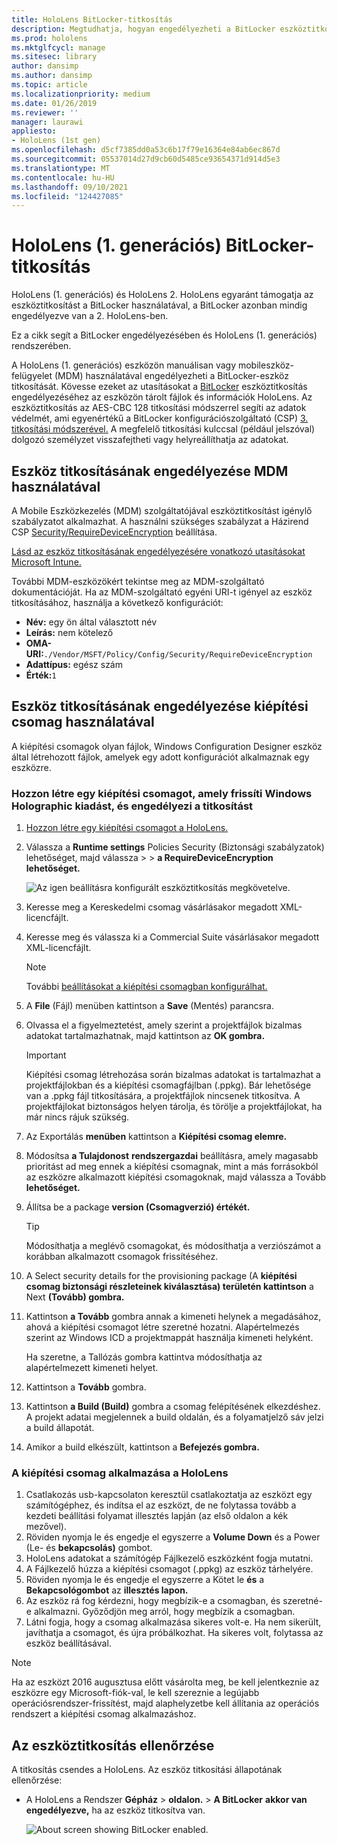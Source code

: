 ```yaml
---
title: HoloLens BitLocker-titkosítás
description: Megtudhatja, hogyan engedélyezheti a BitLocker eszköztitkosítást a vegyes valóságú eszközökön tárolt HoloLens védelméhez.
ms.prod: hololens
ms.mktglfcycl: manage
ms.sitesec: library
author: dansimp
ms.author: dansimp
ms.topic: article
ms.localizationpriority: medium
ms.date: 01/26/2019
ms.reviewer: ''
manager: laurawi
appliesto:
- HoloLens (1st gen)
ms.openlocfilehash: d5cf7385dd0a53c6b17f79e16364e84ab6ec867d
ms.sourcegitcommit: 05537014d27d9cb60d5485ce93654371d914d5e3
ms.translationtype: MT
ms.contentlocale: hu-HU
ms.lasthandoff: 09/10/2021
ms.locfileid: "124427085"
---
```

# <a name="hololens-1st-gen-bitlocker-encryption"></a>HoloLens (1. generációs) BitLocker-titkosítás

HoloLens (1. generációs) és HoloLens 2. HoloLens egyaránt támogatja az eszköztitkosítást a BitLocker használatával, a BitLocker azonban mindig engedélyezve van a 2. HoloLens-ben.

Ez a cikk segít a BitLocker engedélyezésében és HoloLens (1. generációs) rendszerében.

A HoloLens (1. generációs) eszközön manuálisan vagy mobileszköz-felügyelet (MDM) használatával engedélyezheti a BitLocker-eszköz titkosítását. Kövesse ezeket az utasításokat a [BitLocker](/windows/security/information-protection/bitlocker/bitlocker-device-encryption-overview-windows-10#bitlocker-device-encryption) eszköztitkosítás engedélyezéséhez az eszközön tárolt fájlok és információk HoloLens. Az eszköztitkosítás az AES-CBC 128 titkosítási módszerrel segíti az adatok védelmét, ami egyenértékű a BitLocker konfigurációszolgáltató (CSP) [3. titkosítási módszerével.](/windows/client-management/mdm/bitlocker-csp#encryptionmethodbydrivetype) A megfelelő titkosítási kulccsal (például jelszóval) dolgozó személyzet visszafejtheti vagy helyreállíthatja az adatokat.

## <a name="enable-device-encryption-using-mdm"></a>Eszköz titkosításának engedélyezése MDM használatával

A Mobile Eszközkezelés (MDM) szolgáltatójával eszköztitkosítást igénylő szabályzatot alkalmazhat. A használni szükséges szabályzat a Házirend CSP [Security/RequireDeviceEncryption](/windows/client-management/mdm/policy-csp-security#security-requiredeviceencryption) beállítása.

[Lásd az eszköz titkosításának engedélyezésére vonatkozó utasításokat Microsoft Intune.](/intune/compliance-policy-create-windows#windows-holographic-for-business)

További MDM-eszközökért tekintse meg az MDM-szolgáltató dokumentációját. Ha az MDM-szolgáltató egyéni URI-t igényel az eszköz titkosításához, használja a következő konfigurációt:

- **Név:** egy ön által választott név
- **Leírás:** nem kötelező
- **OMA-URI:**`./Vendor/MSFT/Policy/Config/Security/RequireDeviceEncryption`
- **Adattípus:** egész szám
- **Érték:**`1`

## <a name="enable-device-encryption-using-a-provisioning-package"></a>Eszköz titkosításának engedélyezése kiépítési csomag használatával

A kiépítési csomagok olyan fájlok, Windows Configuration Designer eszköz által létrehozott fájlok, amelyek egy adott konfigurációt alkalmaznak egy eszközre. 

### <a name="create-a-provisioning-package-that-upgrades-the-windows-holographic-edition-and-enables-encryption"></a>Hozzon létre egy kiépítési csomagot, amely frissíti Windows Holographic kiadást, és engedélyezi a titkosítást

1. [Hozzon létre egy kiépítési csomagot a HoloLens.](hololens-provisioning.md)
1. Válassza a **Runtime settings** Policies Security (Biztonsági szabályzatok) lehetőséget, majd válassza  >    >   **a RequireDeviceEncryption lehetőséget.**

    ![Az igen beállításra konfigurált eszköztitkosítás megkövetelve.](images/device-encryption.png)

1. Keresse meg a Kereskedelmi csomag vásárlásakor megadott XML-licencfájlt.

1. Keresse meg és válassza ki a Commercial Suite vásárlásakor megadott XML-licencfájlt.
    > [!NOTE]
    > További [beállításokat a kiépítési csomagban konfigurálhat.](hololens-provisioning.md)

1. A **File** (Fájl) menüben kattintson a **Save** (Mentés) parancsra. 

1. Olvassa el a figyelmeztetést, amely szerint a projektfájlok bizalmas adatokat tartalmazhatnak, majd kattintson az **OK gombra.**

    > [!IMPORTANT]
    > Kiépítési csomag létrehozása során bizalmas adatokat is tartalmazhat a projektfájlokban és a kiépítési csomagfájlban (.ppkg). Bár lehetősége van a .ppkg fájl titkosítására, a projektfájlok nincsenek titkosítva. A projektfájlokat biztonságos helyen tárolja, és törölje a projektfájlokat, ha már nincs rájuk szükség.

1. Az Exportálás **menüben** kattintson a **Kiépítési csomag elemre.**
1. Módosítsa **a Tulajdonost** **rendszergazdai** beállításra, amely magasabb prioritást ad meg ennek a kiépítési csomagnak, mint a más forrásokból az eszközre alkalmazott kiépítési csomagoknak, majd válassza a Tovább **lehetőséget.**
1. Állítsa be a package **version (Csomagverzió) értékét.**

    > [!TIP]
    > Módosíthatja a meglévő csomagokat, és módosíthatja a verziószámot a korábban alkalmazott csomagok frissítéséhez.

1. A Select security details for the provisioning package (A **kiépítési csomag biztonsági részleteinek kiválasztása) területén kattintson** a Next **(Tovább) gombra.**
1. Kattintson **a Tovább** gombra annak a kimeneti helynek a megadásához, ahová a kiépítési csomagot létre szeretné hozatni. Alapértelmezés szerint az Windows ICD a projektmappát használja kimeneti helyként.

    Ha szeretne, a Tallózás gombra kattintva módosíthatja az alapértelmezett kimeneti helyet.

1. Kattintson a **Tovább** gombra.
1. Kattintson **a Build (Build)** gombra a csomag felépítésének elkezdéshez. A projekt adatai megjelennek a build oldalán, és a folyamatjelző sáv jelzi a build állapotát.
1. Amikor a build elkészült, kattintson a **Befejezés gombra.**

### <a name="apply-the-provisioning-package-to-hololens"></a>A kiépítési csomag alkalmazása a HoloLens

1. Csatlakozás usb-kapcsolaton keresztül csatlakoztatja az eszközt egy számítógéphez,  és indítsa el az eszközt, de ne folytassa tovább a kezdeti beállítási folyamat illesztés lapján (az első oldalon a kék mezővel).
1. Röviden nyomja le és engedje el egyszerre a **Volume Down** és a Power (Le- és **bekapcsolás)** gombot.
1. HoloLens adatokat a számítógép Fájlkezelő eszközként fogja mutatni.
1. A Fájlkezelő húzza a kiépítési csomagot (.ppkg) az eszköz tárhelyére.
1. Röviden nyomja le és engedje el egyszerre a Kötet le **és** a **Bekapcsológombot** az **illesztés lapon.**
1. Az eszköz rá fog kérdezni, hogy megbízik-e a csomagban, és szeretné-e alkalmazni. Győződjön meg arról, hogy megbízik a csomagban.
1. Látni fogja, hogy a csomag alkalmazása sikeres volt-e. Ha nem sikerült, javíthatja a csomagot, és újra próbálkozhat. Ha sikeres volt, folytassa az eszköz beállításával.

> [!NOTE]
> Ha az eszközt 2016 augusztusa előtt vásárolta meg, be kell jelentkeznie az eszközre egy Microsoft-fiók-val, le kell szereznie a legújabb operációsrendszer-frissítést, majd alaphelyzetbe kell állítania az operációs rendszert a kiépítési csomag alkalmazáshoz.

## <a name="verify-device-encryption"></a>Az eszköztitkosítás ellenőrzése

A titkosítás csendes a HoloLens. Az eszköz titkosítási állapotának ellenőrzése:

- A HoloLens a Rendszer **Gépház**  >  **oldalon.**  >   **A BitLocker** **akkor van engedélyezve,** ha az eszköz titkosítva van. 

    ![About screen showing BitLocker enabled.](images/about-encryption.png)
